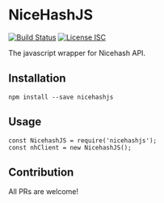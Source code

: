# NiceHashJS

[![Build Status](https://travis-ci.org/dannychua/nicehashjs.svg?branch=master)](https://travis-ci.org/dannychua/nicehashjs)
[![License ISC](https://img.shields.io/badge/license-ISC-blue.svg)](https://opensource.org/licenses/ISC)

The javascript wrapper for Nicehash API.

## Installation

    npm install --save nicehashjs

## Usage

    const NicehashJS = require('nicehashjs');
    const nhClient = new NicehashJS();

## Contribution

All PRs are welcome!